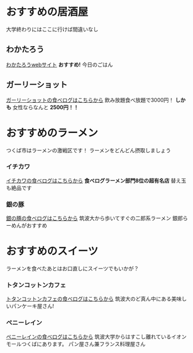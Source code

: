 # おすすめの居酒屋
大学終わりにはここに行けば間違いなし

## わかたろう
[わかたろうwebサイト](http://wakataro.com)
**おすすめ!**
今日のごはん

## ガーリーショット
[ガーリーショットの食べログはこちらから](https://tabelog.com/ibaraki/A0802/A080201/8015261/)
飲み放題食べ放題で3000円！
**しかも**
女性ならなんと
**2500円！！**


# おすすめのラーメン
つくば市はラーメンの激戦区です！
ラーメンをどんどん摂取しましょう

### イチカワ
[イチカワの食べログはこちらから](https://tabelog.com/ibaraki/A0802/A080201/8014295/)
**食べログラーメン部門8位の超有名店**
替え玉も絶品です

### 銀の豚
[銀の豚の食べログはこちらから](https://tabelog.com/ibaraki/A0802/A080201/8011841/)
筑波大から歩いてすぐの二郎系ラーメン
銀郎らーめんがおすすめ


# おすすめのスイーツ
ラーメンを食べたあとはお口直しにスイーツでもいかが？
### トタンコットンカフェ
[トタンコットンカフェの食べログはこちらから](https://tabelog.com/ibaraki/A0802/A080201/8015096/)
筑波大のど真ん中にある美味しいパンケーキ屋さん!

### ペニーレイン
[ペニーレインの食べログはこちらから](https://tabelog.com/ibaraki/A0802/A080201/8014760/)
筑波大学からはすこし離れているイオンモールつくばにあります。
パン屋さん兼フランス料理屋さん
